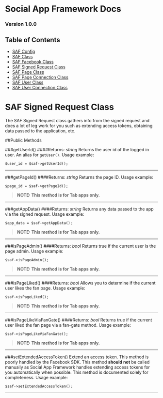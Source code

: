 # Social App Framework Docs
### Version 1.0.0

## Table of Contents

* [SAF Config](saf_config.md)
* [SAF Class](saf.md)
* [SAF Facebook Class](saf_facebook.md)
* [SAF Signed Request Class](saf_signed_request.md)
* [SAF Page Class](saf_page.md)
* [SAF Page Connection Class](saf_page_connection.md)
* [SAF User Class](saf_user.md)
* [SAF User Connection Class](saf_user_connection.md)

# SAF Signed Request Class
The SAF Signed Request class gathers info from the signed request and does a lot
of leg work for you such as extending access tokens, obtaining data passed to 
the application, etc. 

##Public Methods

###getUserId()
####Returns: _string_
Returns the user id of the logged in user. An alias for `getUser()`. Usage example:

    $user_id = $saf->getUserId();

***

###getPageId()
####Returns: _string_
Returns the page ID. Usage example:

    $page_id = $saf->getPageId();

>**NOTE: This method is for Tab apps only.**

***

###getAppData()
####Returns: _string_
Returns any data passed to the app via the signed request. Usage example:

    $app_data = $saf->getAppData();

>**NOTE: This method is for Tab apps only.**

***

###isPageAdmin()
####Returns: _bool_
Returns true if the current user is the page admin. Usage example:

    $saf->isPageAdmin();

>**NOTE: This method is for Tab apps only.**

***

###isPageLiked()
####Returns: _bool_
Allows you to determine if the current user likes the fan page. Usage example:

    $saf->isPageLiked();

>**NOTE: This method is for Tab apps only.**

***

###isPageLikeViaFanGate()
####Returns: _bool_
Returns true if the current user liked the fan page via a fan-gate method. 
Usage example:

    $saf->isPageLikeViaFanGate();

>**NOTE: This method is for Tab apps only.**

***

###setExtendedAccessToken()
Extend an access token. This method is poorly handled by the Facebook SDK.  This
method **should not** be called manually as Social App Framework handles extending
access tokens for you automatically when possible. This method is documented solely
for completeness. Usage example:

    $saf->setExtendedAccessToken();

***
